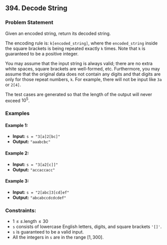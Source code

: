 ## 394. Decode String

### Problem Statement

Given an encoded string, return its decoded string.

The encoding rule is: `k[encoded_string]`, where the `encoded_string` inside the square brackets is being repeated exactly `k` times. Note that `k` is guaranteed to be a positive integer.

You may assume that the input string is always valid; there are no extra white spaces, square brackets are well-formed, etc. Furthermore, you may assume that the original data does not contain any digits and that digits are only for those repeat numbers, `k`. For example, there will not be input like `3a` or `2[4]`.

The test cases are generated so that the length of the output will never exceed $10^5$.

### Examples

#### Example 1:

- **Input:** `s = "3[a]2[bc]"`
- **Output:** `"aaabcbc"`

#### Example 2:

- **Input:** `s = "3[a2[c]]"`
- **Output:** `"accaccacc"`

#### Example 3:

- **Input:** `s = "2[abc]3[cd]ef"`
- **Output:** `"abcabccdcdcdef"`

### Constraints:

- $1 \leq s.\text{length} \leq 30$
- `s` consists of lowercase English letters, digits, and square brackets `'[]'`.
- `s` is guaranteed to be a valid input.
- All the integers in `s` are in the range $[1, 300]$.
